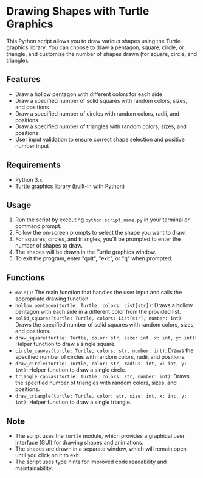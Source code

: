 # Drawing Shapes with Turtle Graphics

This Python script allows you to draw various shapes using the Turtle graphics library. You can choose to draw a pentagon, square, circle, or triangle, and customize the number of shapes drawn (for square, circle, and triangle).

## Features

- Draw a hollow pentagon with different colors for each side
- Draw a specified number of solid squares with random colors, sizes, and positions
- Draw a specified number of circles with random colors, radii, and positions
- Draw a specified number of triangles with random colors, sizes, and positions
- User input validation to ensure correct shape selection and positive number input

## Requirements

- Python 3.x
- Turtle graphics library (built-in with Python)

## Usage

1. Run the script by executing `python script_name.py` in your terminal or command prompt.
2. Follow the on-screen prompts to select the shape you want to draw.
3. For squares, circles, and triangles, you'll be prompted to enter the number of shapes to draw.
4. The shapes will be drawn in the Turtle graphics window.
5. To exit the program, enter "quit", "exit", or "q" when prompted.

## Functions

- `main()`: The main function that handles the user input and calls the appropriate drawing function.
- `hollow_pentagon(turtle: Turtle, colors: List[str])`: Draws a hollow pentagon with each side in a different color from the provided list.
- `solid_squares(turtle: Turtle, colors: List[str], number: int)`: Draws the specified number of solid squares with random colors, sizes, and positions.
- `draw_square(turtle: Turtle, color: str, size: int, x: int, y: int)`: Helper function to draw a single square.
- `circle_canvas(turtle: Turtle, colors: str, number: int)`: Draws the specified number of circles with random colors, radii, and positions.
- `draw_circle(turtle: Turtle, color: str, radius: int, x: int, y: int)`: Helper function to draw a single circle.
- `triangle_canvas(turtle: Turtle, colors: str, number: int)`: Draws the specified number of triangles with random colors, sizes, and positions.
- `draw_triangle(turtle: Turtle, color: str, size: int, x: int, y: int)`: Helper function to draw a single triangle.

## Note

- The script uses the `turtle` module, which provides a graphical user interface (GUI) for drawing shapes and animations.
- The shapes are drawn in a separate window, which will remain open until you click on it to exit.
- The script uses type hints for improved code readability and maintainability.
